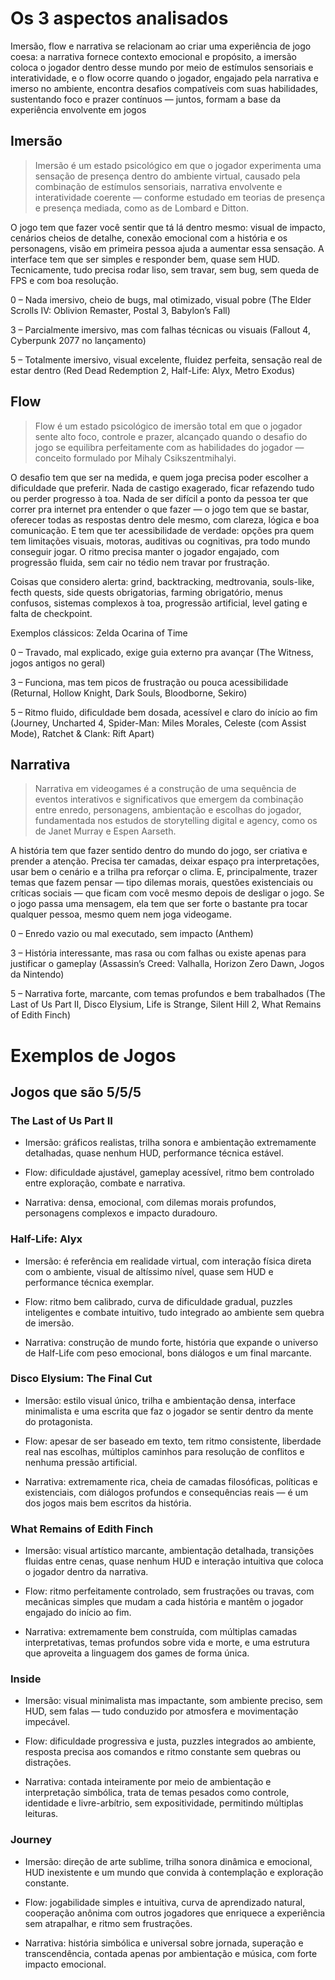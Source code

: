 # Os 3 aspectos analisados

Imersão, flow e narrativa se relacionam ao criar uma experiência de jogo coesa: a narrativa fornece contexto emocional e propósito, a imersão coloca o jogador dentro desse mundo por meio de estímulos sensoriais e interatividade, e o flow ocorre quando o jogador, engajado pela narrativa e imerso no ambiente, encontra desafios compatíveis com suas habilidades, sustentando foco e prazer contínuos — juntos, formam a base da experiência envolvente em jogos

## Imersão

> Imersão é um estado psicológico em que o jogador experimenta uma sensação de presença dentro do ambiente virtual, causado pela combinação de estímulos sensoriais, narrativa envolvente e interatividade coerente — conforme estudado em teorias de presença e presença mediada, como as de Lombard e Ditton.

O jogo tem que fazer você sentir que tá lá dentro mesmo: visual de impacto, cenários cheios de detalhe, conexão emocional com a história e os personagens, visão em primeira pessoa ajuda a aumentar essa sensação. A interface tem que ser simples e responder bem, quase sem HUD. Tecnicamente, tudo precisa rodar liso, sem travar, sem bug, sem queda de FPS e com boa resolução.

0 – Nada imersivo, cheio de bugs, mal otimizado, visual pobre (The Elder Scrolls IV: Oblivion Remaster, Postal 3, Babylon’s Fall)

3 – Parcialmente imersivo, mas com falhas técnicas ou visuais (Fallout 4, Cyberpunk 2077 no lançamento)

5 – Totalmente imersivo, visual excelente, fluidez perfeita, sensação real de estar dentro (Red Dead Redemption 2, Half-Life: Alyx, Metro Exodus)

## Flow 

> Flow é um estado psicológico de imersão total em que o jogador sente alto foco, controle e prazer, alcançado quando o desafio do jogo se equilibra perfeitamente com as habilidades do jogador — conceito formulado por Mihaly Csikszentmihalyi.

O desafio tem que ser na medida, e quem joga precisa poder escolher a dificuldade que preferir. Nada de castigo exagerado, ficar refazendo tudo ou perder progresso à toa. Nada de ser difícil a ponto da pessoa ter que correr pra internet pra entender o que fazer — o jogo tem que se bastar, oferecer todas as respostas dentro dele mesmo, com clareza, lógica e boa comunicação. E tem que ter acessibilidade de verdade: opções pra quem tem limitações visuais, motoras, auditivas ou cognitivas, pra todo mundo conseguir jogar. O ritmo precisa manter o jogador engajado, com progressão fluida, sem cair no tédio nem travar por frustração.

Coisas que considero alerta: grind, backtracking, medtrovania, souls-like, fecth quests, side quests obrigatorias, farming obrigatório, menus confusos, sistemas complexos à toa, progressão artificial, level gating e falta de checkpoint.

Exemplos clássicos: Zelda Ocarina of Time

0 – Travado, mal explicado, exige guia externo pra avançar (The Witness, jogos antigos no geral)

3 – Funciona, mas tem picos de frustração ou pouca acessibilidade (Returnal, Hollow Knight, Dark Souls, Bloodborne, Sekiro)

5 – Ritmo fluido, dificuldade bem dosada, acessível e claro do início ao fim (Journey, Uncharted 4, Spider-Man: Miles Morales,
Celeste (com Assist Mode), Ratchet & Clank: Rift Apart)

## Narrativa

> Narrativa em videogames é a construção de uma sequência de eventos interativos e significativos que emergem da combinação entre enredo, personagens, ambientação e escolhas do jogador, fundamentada nos estudos de storytelling digital e agency, como os de Janet Murray e Espen Aarseth.

A história tem que fazer sentido dentro do mundo do jogo, ser criativa e prender a atenção. Precisa ter camadas, deixar espaço pra interpretações, usar bem o cenário e a trilha pra reforçar o clima. E, principalmente, trazer temas que fazem pensar — tipo dilemas morais, questões existenciais ou críticas sociais — que ficam com você mesmo depois de desligar o jogo. Se o jogo passa uma mensagem, ela tem que ser forte o bastante pra tocar qualquer pessoa, mesmo quem nem joga videogame.

0 – Enredo vazio ou mal executado, sem impacto (Anthem)

3 – História interessante, mas rasa ou com falhas ou existe apenas para justificar o gameplay (Assassin’s Creed: Valhalla, Horizon Zero Dawn, Jogos da Nintendo)

5 – Narrativa forte, marcante, com temas profundos e bem trabalhados (The Last of Us Part II, Disco Elysium, Life is Strange, Silent Hill 2, What Remains of Edith Finch)

# Exemplos de Jogos

## Jogos que são 5/5/5

### The Last of Us Part II
- Imersão: gráficos realistas, trilha sonora e ambientação extremamente detalhadas, quase nenhum HUD, performance técnica estável.

- Flow: dificuldade ajustável, gameplay acessível, ritmo bem controlado entre exploração, combate e narrativa.

- Narrativa: densa, emocional, com dilemas morais profundos, personagens complexos e impacto duradouro.

### Half-Life: Alyx
- Imersão: é referência em realidade virtual, com interação física direta com o ambiente, visual de altíssimo nível, quase sem HUD e performance técnica exemplar.

- Flow: ritmo bem calibrado, curva de dificuldade gradual, puzzles inteligentes e combate intuitivo, tudo integrado ao ambiente sem quebra de imersão.

- Narrativa: construção de mundo forte, história que expande o universo de Half-Life com peso emocional, bons diálogos e um final marcante.

### Disco Elysium: The Final Cut
- Imersão: estilo visual único, trilha e ambientação densa, interface minimalista e uma escrita que faz o jogador se sentir dentro da mente do protagonista.

- Flow: apesar de ser baseado em texto, tem ritmo consistente, liberdade real nas escolhas, múltiplos caminhos para resolução de conflitos e nenhuma pressão artificial.

- Narrativa: extremamente rica, cheia de camadas filosóficas, políticas e existenciais, com diálogos profundos e consequências reais — é um dos jogos mais bem escritos da história.

### What Remains of Edith Finch
- Imersão: visual artístico marcante, ambientação detalhada, transições fluidas entre cenas, quase nenhum HUD e interação intuitiva que coloca o jogador dentro da narrativa.

- Flow: ritmo perfeitamente controlado, sem frustrações ou travas, com mecânicas simples que mudam a cada história e mantêm o jogador engajado do início ao fim.

- Narrativa: extremamente bem construída, com múltiplas camadas interpretativas, temas profundos sobre vida e morte, e uma estrutura que aproveita a linguagem dos games de forma única.

### Inside
- Imersão: visual minimalista mas impactante, som ambiente preciso, sem HUD, sem falas — tudo conduzido por atmosfera e movimentação impecável.

- Flow: dificuldade progressiva e justa, puzzles integrados ao ambiente, resposta precisa aos comandos e ritmo constante sem quebras ou distrações.

- Narrativa: contada inteiramente por meio de ambientação e interpretação simbólica, trata de temas pesados como controle, identidade e livre-arbítrio, sem expositividade, permitindo múltiplas leituras.

### Journey
- Imersão: direção de arte sublime, trilha sonora dinâmica e emocional, HUD inexistente e um mundo que convida à contemplação e exploração constante.

- Flow: jogabilidade simples e intuitiva, curva de aprendizado natural, cooperação anônima com outros jogadores que enriquece a experiência sem atrapalhar, e ritmo sem frustrações.

- Narrativa: história simbólica e universal sobre jornada, superação e transcendência, contada apenas por ambientação e música, com forte impacto emocional.
